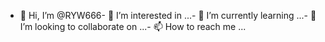 - 👋 Hi, I’m @RYW666- 👀 I’m interested in ...- 🌱 I’m currently learning ...- 💞️ I’m looking to collaborate on ...- 📫 How to reach me ...<!---RYW666/RYW666 is a ✨ special ✨ repository because its `README.md` (this file) appears on your GitHub profile.You can click the Preview link to take a look at your changes.--->
